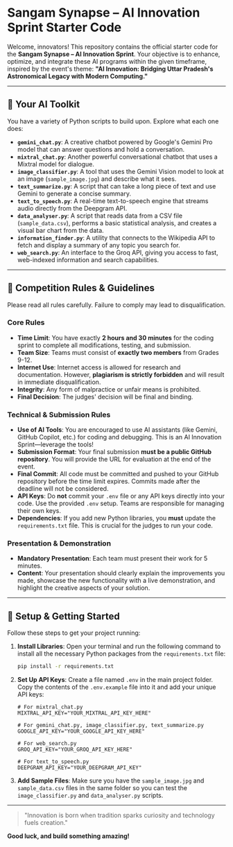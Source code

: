 # Sangam Synapse – AI Innovation Sprint Starter Code

Welcome, innovators! This repository contains the official starter code for the **Sangam Synapse – AI Innovation Sprint**. Your objective is to enhance, optimize, and integrate these AI programs within the given timeframe, inspired by the event's theme: **"AI Innovation: Bridging Uttar Pradesh's Astronomical Legacy with Modern Computing."**

---

## 🧰 Your AI Toolkit

You have a variety of Python scripts to build upon. Explore what each one does:

* **`gemini_chat.py`**: A creative chatbot powered by Google's Gemini Pro model that can answer questions and hold a conversation.
* **`mixtral_chat.py`**: Another powerful conversational chatbot that uses a Mixtral model for dialogue.
* **`image_classifier.py`**: A tool that uses the Gemini Vision model to look at an image (`sample_image.jpg`) and describe what it sees.
* **`text_summarize.py`**: A script that can take a long piece of text and use Gemini to generate a concise summary.
* **`text_to_speech.py`**: A real-time text-to-speech engine that streams audio directly from the Deepgram API.
* **`data_analyser.py`**: A script that reads data from a CSV file (`sample_data.csv`), performs a basic statistical analysis, and creates a visual bar chart from the data.
* **`information_finder.py`**: A utility that connects to the Wikipedia API to fetch and display a summary of any topic you search for.
* **`web_search.py`**: An interface to the Groq API, giving you access to fast, web-indexed information and search capabilities.

---

## 📜 Competition Rules & Guidelines

Please read all rules carefully. Failure to comply may lead to disqualification.

### **Core Rules**
* **Time Limit**: You have exactly **2 hours and 30 minutes** for the coding sprint to complete all modifications, testing, and submission.
* **Team Size**: Teams must consist of **exactly two members** from Grades 9-12.
* **Internet Use**: Internet access is allowed for research and documentation. However, **plagiarism is strictly forbidden** and will result in immediate disqualification.
* **Integrity**: Any form of malpractice or unfair means is prohibited.
* **Final Decision**: The judges' decision will be final and binding.

### **Technical & Submission Rules**
* **Use of AI Tools**: You are encouraged to use AI assistants (like Gemini, GitHub Copilot, etc.) for coding and debugging. This is an AI Innovation Sprint—leverage the tools!
* **Submission Format**: Your final submission **must be a public GitHub repository**. You will provide the URL for evaluation at the end of the event.
* **Final Commit**: All code must be committed and pushed to your GitHub repository before the time limit expires. Commits made after the deadline will not be considered.
* **API Keys**: Do **not** commit your `.env` file or any API keys directly into your code. Use the provided `.env` setup. Teams are responsible for managing their own keys.
* **Dependencies**: If you add new Python libraries, you **must** update the `requirements.txt` file. This is crucial for the judges to run your code.

### **Presentation & Demonstration**
* **Mandatory Presentation**: Each team must present their work for 5 minutes.
* **Content**: Your presentation should clearly explain the improvements you made, showcase the new functionality with a live demonstration, and highlight the creative aspects of your solution.

---

## 🚀 Setup & Getting Started

Follow these steps to get your project running:

1.  **Install Libraries**: Open your terminal and run the following command to install all the necessary Python packages from the `requirements.txt` file:
    ```bash
    pip install -r requirements.txt
    ```
2.  **Set Up API Keys**: Create a file named `.env` in the main project folder. Copy the contents of the `.env.example` file into it and add your unique API keys:
    ```
    # For mixtral_chat.py
    MIXTRAL_API_KEY="YOUR_MIXTRAL_API_KEY_HERE"

    # For gemini_chat.py, image_classifier.py, text_summarize.py
    GOOGLE_API_KEY="YOUR_GOOGLE_API_KEY_HERE"

    # For web_search.py
    GROQ_API_KEY="YOUR_GROQ_API_KEY_HERE"
    
    # For text_to_speech.py
    DEEPGRAM_API_KEY="YOUR_DEEPGRAM_API_KEY"
    ```
3.  **Add Sample Files**: Make sure you have the `sample_image.jpg` and `sample_data.csv` files in the same folder so you can test the `image_classifier.py` and `data_analyser.py` scripts.

---

> "Innovation is born when tradition sparks curiosity and technology fuels creation."

**Good luck, and build something amazing!**